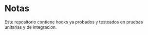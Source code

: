# Notas

Este repositorio contiene hooks ya probados y testeados en pruebas unitarias y de integracion.
